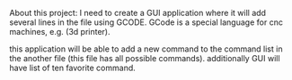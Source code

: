 About this project:
I need to create a GUI application where it will add several lines in the file using GCODE.
GCode is a special language for cnc machines, e.g. (3d printer).

this application will be able to add a new command to the command list in the another file (this file has all possible commands).
additionally GUI will have list of ten favorite command.